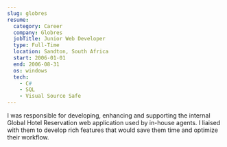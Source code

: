 ```yaml
---
slug: globres
resume:
  category: Career
  company: Globres
  jobTitle: Junior Web Developer
  type: Full-Time
  location: Sandton, South Africa
  start: 2006-01-01
  end: 2006-08-31
  os: windows
  tech:
    - C#
    - SQL
    - Visual Source Safe
---
```


I was responsible for developing, enhancing and supporting the internal Global Hotel Reservation web application
used by in-house agents. I liaised with them to develop rich features that would save them time and optimize their
workflow.
